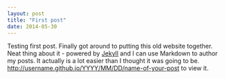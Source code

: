 ```yaml
---
layout: post
title: "First post"
date: 2014-05-30
---
```


Testing first post.
Finally got around to putting this old website together. Neat thing about it - powered by [Jekyll](http://jekyllrb.com) and I can use Markdown to author my posts. It actually is a lot easier than I thought it was going to be.
http://username.github.io/YYYY/MM/DD/name-of-your-post to view it.
